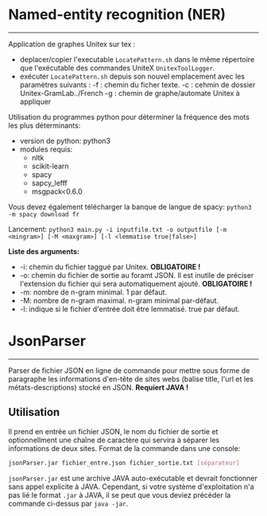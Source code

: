 # Named-entity recognition (NER)
---
Application de graphes Unitex sur tex :
  - deplacer/copier l'executable `LocatePattern.sh` dans le même répertoire que l'exécutable des commandes UniteX `UnitexToolLogger`.
  - exécuter `LocatePattern.sh` depuis son nouvel emplacement avec les paramètres suivants :
		-f : chemin du ficher texte.
		-c : cehmin de dossier Unitex-GramLab.*.*/French
		-g : chemin de graphe/automate Unitex à appliquer

Utilisation du programmes python pour déterminer la fréquence des mots les plus déterminants:
  - version de python: python3
  - modules requis:
    - nltk
    - scikit-learn
    - spacy
    - sapcy_lefff
    - msgpack<0.6.0

Vous devez également télécharger la banque de langue de spacy: `python3 -m spacy download fr`

Lancement: `python3 main.py -i inputfile.txt -o outputfile [-m <mingram>] [-M <maxgram>] [-l <lemmatise true|false>]`

__Liste des arguments:__
  - -i: chemin du fichier taggué par Unitex. __OBLIGATOIRE !__
  - -o: chemin du fichier de sortie au foramt JSON. Il est inutile de préciser l'extension du fichier qui sera automatiquement ajouté. __OBLIGATOIRE !__
  - -m: nombre de n-gram minimal. 1 par défaut.
  - -M: nombre de n-gram maximal. n-gram minimal par-défaut.
  - -l: indique si le fichier d'entrée doit être lemmatisé. true par défaut.

# JsonParser
---
Parser de fichier JSON en ligne de commande pour mettre sous forme de paragraphe les informations d'en-tête de sites webs (balise title, l'url et les métats-descriptions) stocké en JSON.
__Requiert JAVA !__

## Utilisation
Il prend en entrée un fichier JSON, le nom du fichier de sortie et optionnellment une chaîne de caractère qui servira à séparer les informations de deux sites.
Format de la commande dans une console:
```sh
jsonParser.jar fichier_entre.json fichier_sortie.txt [séparateur]
```

`jsonParser.jar` est une archive JAVA auto-exécutable et devrait fonctionner sans appel explicite à JAVA. Cependant, si votre système d'exploitation n'a pas lié le format `.jar` à JAVA, il se peut que vous deviez précéder la commande ci-dessus par `java -jar`.
